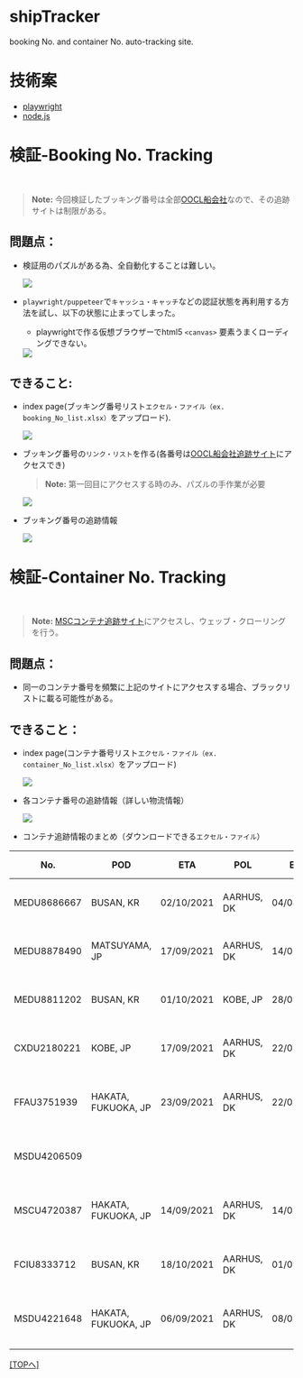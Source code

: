 # shipTracker
booking No. and container No. auto-tracking site.

# 技術案

* [playwright](https://github.com/microsoft/playwright)
* [node.js](https://nodejs.org/en/)

# 検証-Booking No. Tracking
<br>

> **Note:** 今回検証したブッキング番号は全部[OOCL船会社](https://www.oocl.com/jpn/Pages/default.aspx)なので、その追跡サイトは制限がある。

## 問題点：

* 検証用のパズルがある為、全自動化することは難しい。

  <img src='img/canvas_puzzel.PNG'>

* `playwright/puppeteer`で`キャッシュ・キャッチ`などの認証状態を再利用する方法を試し、以下の状態に止まってしまった。
  * playwrightで作る仮想ブラウザーでhtml5 `<canvas>` 要素うまくローディングできない。

  <img src='img/puzzel_loading.PNG'>

## できること:

* index page(ブッキング番号リスト`エクセル・ファイル（ex. booking_No_list.xlsx）`をアップロード).

  <img src='img/index_booking.png'>

* ブッキング番号の`リンク・リスト`を作る(各番号は[OOCL船会社追跡サイト](https://www.oocl.com/jpn/Pages/default.aspx)にアクセスでき)
  > **Note:** 第一回目にアクセスする時のみ、パズルの手作業が必要

  <img src='img/booking_No_list.png'>
  
* ブッキング番号の追跡情報  

  <img src='img/booking_No_info.png'>

# 検証-Container No. Tracking
<br>

> **Note:** [MSCコンテナ追跡サイト](https://www.msc.com/track-a-shipment?agencyPath=gbr)にアクセスし、ウェッブ・クローリングを行う。

## 問題点：

* 同一のコンテナ番号を頻繁に上記のサイトにアクセスする場合、ブラックリストに載る可能性がある。

## できること：

* index page(コンテナ番号リスト`エクセル・ファイル（ex. container_No_list.xlsx）`をアップロード)

  <img src='img/index_container.png'>
  
* 各コンテナ番号の追跡情報（詳しい物流情報）

  <img src='img/container_No_info.png'>

* コンテナ追跡情報のまとめ（ダウンロードできる`エクセル・ファイル`）

|No.|POD|ETA|POL|ETD|Latest Movement|
|---|---|---|---|---|---|
|MEDU8686667|BUSAN, KR|02/10/2021|AARHUS, DK|04/08/2021|BUSAN, KR - Estimated Time of Arrival - 02/10/2021|
|MEDU8878490|MATSUYAMA, JP|17/09/2021|AARHUS, DK|14/07/2021|MATSUYAMA, JP - Empty received at CY - 24/09/2021|
|MEDU8811202|BUSAN, KR|01/10/2021|KOBE, JP|28/09/2021|BUSAN, KR - Estimated Time of Arrival - 01/10/2021|
|CXDU2180221|KOBE, JP|17/09/2021|AARHUS, DK|22/07/2021|KOBE, JP - Empty received at CY - 28/09/2021|
|FFAU3751939|HAKATA, FUKUOKA, JP|23/09/2021|AARHUS, DK|22/07/2021|HAKATA, FUKUOKA, JP - Empty received at CY - 28/09/2021|
|MSDU4206509|||||BUSAN, KR - Full Intended Transshipment - 12/10/2021|
|MSCU4720387|HAKATA, FUKUOKA, JP|14/09/2021|AARHUS, DK|14/07/2021|HAKATA, FUKUOKA, JP - Empty received at CY - 21/09/2021|
|FCIU8333712|BUSAN, KR|18/10/2021|AARHUS, DK|01/09/2021|BUSAN, KR - Estimated Time of Arrival - 18/10/2021|
|MSDU4221648|HAKATA, FUKUOKA, JP|06/09/2021|AARHUS, DK|08/07/2021|HAKATA, FUKUOKA, JP - Empty received at CY - 21/09/2021|

[[TOPへ]](#shiptracker)

